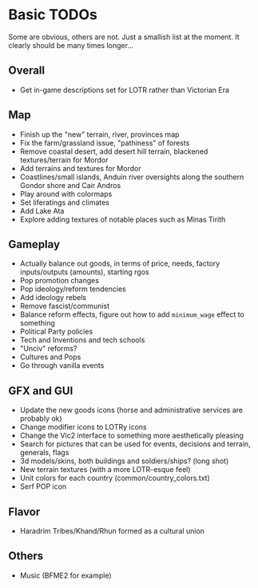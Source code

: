 # Basic TODOs
Some are obvious, others are not. Just a smallish list at the moment. It clearly should be many times longer...

## Overall
 - Get in-game descriptions set for LOTR rather than Victorian Era
 
## Map
 - Finish up the "new" terrain, river, provinces map
 - Fix the farm/grassland issue, "pathiness" of forests
 - Remove coastal desert, add desert hill terrain, blackened textures/terrain for Mordor
 - Add terrains and textures for Mordor
 - Coastlines/small islands, Anduin river oversights along the southern Gondor shore and Cair Andros
 - Play around with colormaps
 - Set liferatings and climates
 - Add Lake Ata
 - Explore adding textures of notable places such as Minas Tirith
 
## Gameplay
 - Actually balance out goods, in terms of price, needs, factory inputs/outputs (amounts), starting rgos 
 - Pop promotion changes
 - Pop ideology/reform tendencies
 - Add ideology rebels
 - Remove fascist/communist
 - Balance reform effects, figure out how to add `minimum_wage` effect to something
 - Political Party policies
 - Tech and Inventions and tech schools
 - "Unciv" reforms?
 - Cultures and Pops
 - Go through vanilla events

## GFX and GUI
 - Update the new goods icons (horse and administrative services are probably ok)
 - Change modifier icons to LOTRy icons
 - Change the Vic2 interface to something more aesthetically pleasing
 - Search for pictures that can be used for events, decisions and terrain, generals, flags
 - 3d models/skins, both buildings and soldiers/ships? (long shot)
 - New terrain textures (with a more LOTR-esque feel)
 - Unit colors for each country (common/country_colors.txt)
 - Serf POP icon

## Flavor
 - Haradrim Tribes/Khand/Rhun formed as a cultural union

## Others 
 - Music (BFME2 for example)

